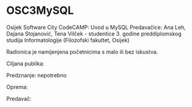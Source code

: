 # OSC3MySQL

Osijek Software City CodeCAMP: Uvod u MySQL 
Predavačice: Ana Leh, Dajana Stojanović, Tena Vilček - studentice 3. godine preddiplomskog studija Informatologije (Filozofski fakultet, Osijek)

Radionica je namijenjena početnicima s malo ili bez iskustva. 

Ciljana publika: 

Predznanje: nepotrebno

Oprema: 

Predavač: 
